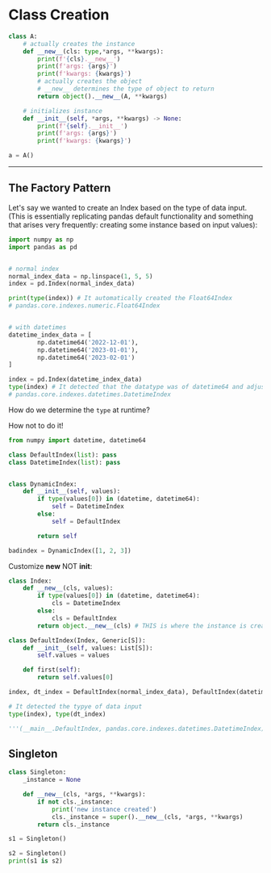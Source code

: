 # Class Creation

```python
class A:
	# actually creates the instance
    def __new__(cls: type,*args, **kwargs):
        print(f'{cls}.__new__')
        print(f'args: {args}')
        print(f'kwargs: {kwargs}')
        # actually creates the object
		# __new__ determines the type of object to return
        return object().__new__(A, **kwargs)

	# initializes instance
    def __init__(self, *args, **kwargs) -> None:
        print(f'{self}.__init__')
        print(f'args: {args}')
        print(f'kwargs: {kwargs}')

a = A()

```

--------------------------------------------------------------------------------

## The Factory Pattern
Let's say we wanted to create an Index based on the type of data input. 
(This is essentially replicating pandas default functionality and something that arises very frequently: 
	creating some instance based on input values):

```python
import numpy as np
import pandas as pd


# normal index
normal_index_data = np.linspace(1, 5, 5)
index = pd.Index(normal_index_data)

print(type(index)) # It automatically created the Float64Index
# pandas.core.indexes.numeric.Float64Index


# with datetimes
datetime_index_data = [
		np.datetime64('2022-12-01'), 
		np.datetime64('2023-01-01'),
		np.datetime64('2023-02-01') 
]

index = pd.Index(datetime_index_data)
type(index) # It detected that the datatype was of datetime64 and adjusted accordingly
# pandas.core.indexes.datetimes.DatetimeIndex
```

How do we determine the `type` at runtime?


How not to do it!
```python
from numpy import datetime, datetime64

class DefaultIndex(list): pass
class DatetimeIndex(list): pass


class DynamicIndex:
	def __init__(self, values):
		if type(values[0]) in (datetime, datetime64):
			self = DatetimeIndex 
		else:
			self = DefaultIndex 

		return self

badindex = DynamicIndex([1, 2, 3])
```

Customize __new__ NOT __init__:

```python
class Index:
    def __new__(cls, values):
        if type(values[0]) in (datetime, datetime64):
            cls = DatetimeIndex
        else:
            cls = DefaultIndex
        return object.__new__(cls) # THIS is where the instance is created

class DefaultIndex(Index, Generic[S]):
    def __init__(self, values: List[S]):
        self.values = values

    def first(self):
        return self.values[0]

index, dt_index = DefaultIndex(normal_index_data), DefaultIndex(datetime_index_data)

# It detected the typye of data input
type(index), type(dt_index)

'''(__main__.DefaultIndex, pandas.core.indexes.datetimes.DatetimeIndex)'''
```

## Singleton
```python
class Singleton:
	_instance = None

	def __new__(cls, *args, **kwargs):
		if not cls._instance:
			print('new instance created')
			cls._instance = super().__new__(cls, *args, **kwargs)
		return cls._instance

s1 = Singleton()

s2 = Singleton()
print(s1 is s2)

```
